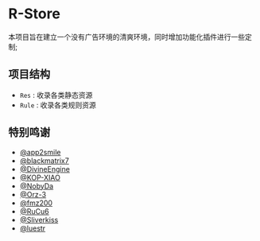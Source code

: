 # R-Store

本项目旨在建立一个没有广告环境的清爽环境，同时增加功能化插件进行一些定制;

## 项目结构

- `Res` : 收录各类静态资源
- `Rule` : 收录各类规则资源



## 特别鸣谢

- [@app2smile](https://github.com/app2smile)
- [@blackmatrix7](https://github.com/blackmatrix7)
- [@DivineEngine](https://github.com/DivineEngine)
- [@KOP-XIAO](https://github.com/KOP-XIAO)
- [@NobyDa](https://github.com/NobyDa)
- [@Orz-3](https://github.com/Orz-3)
- [@fmz200](https://github.com/fmz200)
- [@RuCu6](https://github.com/RuCu6)
- [@Sliverkiss](https://github.com/Sliverkiss)
- [@luestr](https://github.com/luestr)
